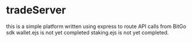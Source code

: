# tradeServer
this is a simple platform written using express to route API calls from BitGo sdk 
wallet.ejs is not yet completed 
staking.ejs is not yet completed. 
